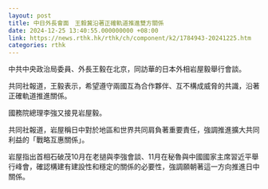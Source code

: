 ```yaml
---
layout: post
title: 中日外長會面　王毅冀沿著正確軌道推進雙方關係
date: 2024-12-25 13:40:55.000000000 +08:00
link: https://news.rthk.hk/rthk/ch/component/k2/1784943-20241225.htm
categories: rthk
---
```


中共中央政治局委員、外長王毅在北京，同訪華的日本外相岩屋毅舉行會談。

共同社報道，王毅表示，希望遵守兩國互為合作夥伴、互不構成威脅的共識，沿著正確軌道推進關係。

國務院總理李強又接見岩屋毅。

共同社報道，岩屋稱日中對於地區和世界共同肩負著重要責任，強調推進擴大共同利益的「戰略互惠關係」。

岩屋指出首相石破茂10月在老撾與李強會談、11月在秘魯與中國國家主席習近平舉行峰會，確認構建有建設性和穩定的關係的必要性，強調願朝著這一方向推進日中關係。
